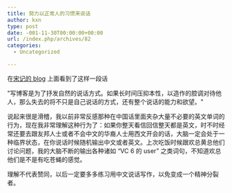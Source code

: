 ```yaml
---
title: 努力以正常人的习惯来说话
author: kxn
type: post
date: -001-11-30T00:00:00+00:00
url: /index.php/archives/82
categories:
  - Uncategorized

---
```

在[宋记的 blog][1] 上面看到了这样一段话

"写博客是为了抒发自然的说话方式。如果长时间压抑本性，以造作的腔调对待他人，那么失去的将不只是自己说话的方式，还有整个说话的能力和欲望。"

说起来很是滑稽，我以前非常反感那种在中国话里面夹杂大量不必要的英文单词的行为，现在我非常理解这种行为了：如果你整天看信回信整天都是英文，时不时经常还要去跟友邦人士或者不会中文的华裔人士用西文开会的话，大脑一定会处于一种临界状态，在你说话时候随机输出中文或者英文。上次吃饭时候跟欢总黄总他们讨论问题，我的大脑不断的输出各种诸如 “VC 6 的 user” 之类词句，不知道欢总他们是不是有吃苍蝇的感觉。

理解不代表赞同，以后一定要多多练习用中文说话写作，以免变成一个精神分裂者。

 [1]: http://sonya.motime.com/